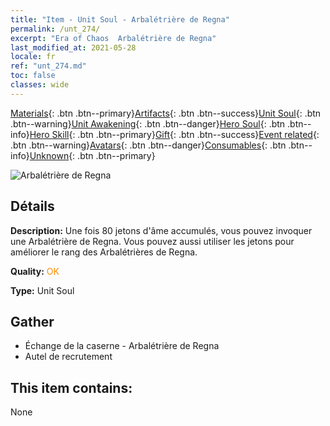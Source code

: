 ```yaml
---
title: "Item - Unit Soul - Arbalétrière de Regna"
permalink: /unt_274/
excerpt: "Era of Chaos  Arbalétrière de Regna"
last_modified_at: 2021-05-28
locale: fr
ref: "unt_274.md"
toc: false
classes: wide
---
```

 [Materials](/ItemsFR/){: .btn .btn--primary}[Artifacts](/ItemsFR/Artifacts/){: .btn .btn--success}[Unit Soul](/ItemsFR/UnitSoul/){: .btn .btn--warning}[Unit Awakening](/ItemsFR/UnitAwakening/){: .btn .btn--danger}[Hero Soul](/ItemsFR/HeroSoul/){: .btn .btn--info}[Hero Skill](/ItemsFR/HeroSkill/){: .btn .btn--primary}[Gift](/ItemsFR/Gift/){: .btn .btn--success}[Event related](/ItemsFR/Events/){: .btn .btn--warning}[Avatars](/ItemsFR/Avatars/){: .btn .btn--danger}[Consumables](/ItemsFR/Consumables/){: .btn .btn--info}[Unknown](/ItemsFR/Unknown/){: .btn .btn--primary}

 ![Arbalétrière de Regna](/images/u/ti_ruigenanushou.jpg)

## Détails
 **Description:** Une fois 80 jetons d'âme accumulés, vous pouvez invoquer une Arbalétrière de Regna. Vous pouvez aussi utiliser les jetons pour améliorer le rang des Arbalétrières de Regna.

 **Quality:** <span style="color: #FF8C00">OK</span>

 **Type:** Unit Soul

## Gather

*    Échange de la caserne - Arbalétrière de Regna 
*    Autel de recrutement 

## This item contains:

  None

